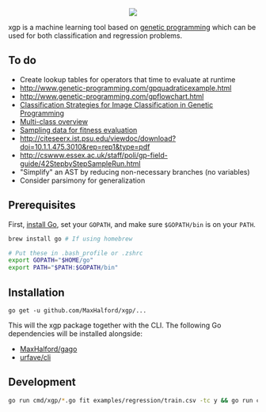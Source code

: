 <div align="center">
  <!-- Logo -->
  <img src="https://docs.google.com/drawings/d/1en_XKo3L65RCiFtu2ftutXYpPE3DO7SBW3qLL36Rdg4/pub?w=389&h=227"/>
</div>

xgp is a machine learning tool based on [genetic programming](https://www.wikiwand.com/en/Genetic_programming) which can be used for both classification and regression problems.

## To do

- Create lookup tables for operators that time to evaluate at runtime
- http://www.genetic-programming.com/gpquadraticexample.html
- http://www.genetic-programming.com/gpflowchart.html
- [Classification Strategies for Image Classification in Genetic Programming](http://citeseerx.ist.psu.edu/viewdoc/download?doi=10.1.1.475.3010&rep=rep1&type=pdf)
- [Multi-class overview](http://dynamics.org/~altenber/UH_ICS/EC_REFS/GP_REFS/IEEE/CEC2001/395.pdf)
- [Sampling data for fitness evaluation](http://eplex.cs.ucf.edu/papers/morse_gecco16.pdf)
- http://citeseerx.ist.psu.edu/viewdoc/download?doi=10.1.1.475.3010&rep=rep1&type=pdf
- http://cswww.essex.ac.uk/staff/poli/gp-field-guide/42StepbyStepSampleRun.html
- "Simplify" an AST by reducing non-necessary branches (no variables)
- Consider parsimony for generalization

## Prerequisites

First, [install Go](https://golang.org/dl/), set your `GOPATH`, and make sure `$GOPATH/bin` is on your `PATH`.

```sh
brew install go # If using homebrew

# Put these in .bash_profile or .zshrc
export GOPATH="$HOME/go"
export PATH="$PATH:$GOPATH/bin"
```

## Installation

```
go get -u github.com/MaxHalford/xgp/...
```

This will the xgp package together with the CLI. The following Go dependencies will be installed alongside:

- [MaxHalford/gago](https://github.com/MaxHalford/gago)
- [urfave/cli](https://github.com/urfave/cli)

## Development

```sh
go run cmd/xgp/*.go fit examples/regression/train.csv -tc y && go run cmd/xgp/*.go predict examples/regression/test.csv -tc y
```
